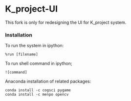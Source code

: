 # K_project-UI

This fork is only for redesigning the UI for K_project system.

### Installation

To run the system in ipython:

```
%run [filename]
```

To run shell command in ipython;

```
![command]
```


Anaconda installation of related packages:

```
conda install -c cogsci pygame
conda install -c menpo opencv
```
